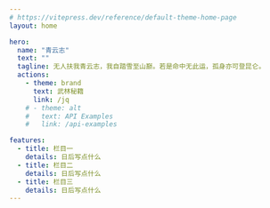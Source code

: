 ```yaml
---
# https://vitepress.dev/reference/default-theme-home-page
layout: home

hero:
  name: "青云志"
  text: ""
  tagline: 无人扶我青云志，我自踏雪至山巅。若是命中无此运，孤身亦可登昆仑。
  actions:
    - theme: brand
      text: 武林秘籍
      link: /jq
    # - theme: alt
    #   text: API Examples
    #   link: /api-examples

features:
  - title: 栏目一
    details: 日后写点什么
  - title: 栏目二
    details: 日后写点什么
  - title: 栏目三
    details: 日后写点什么
---
```

